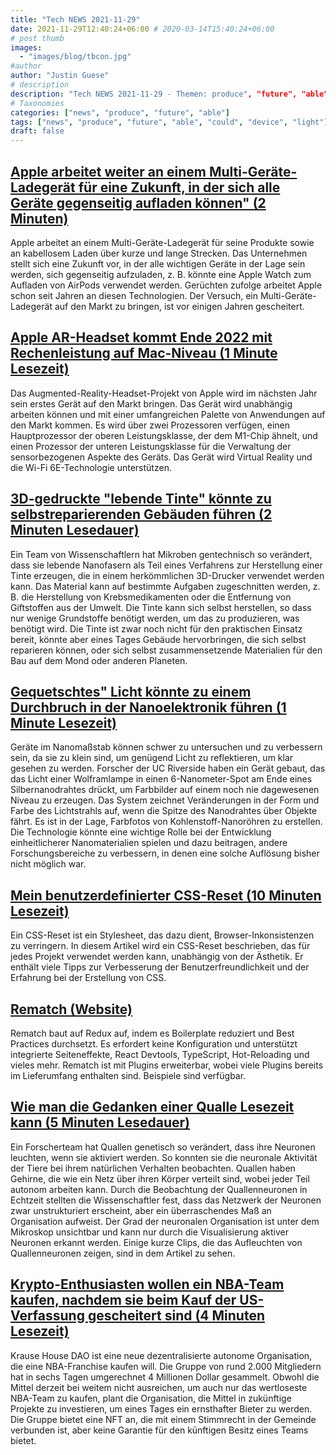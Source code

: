 ```yaml
---
title: "Tech NEWS 2021-11-29"
date: 2021-11-29T12:40:24+06:00 # 2020-03-14T15:40:24+06:00
# post thumb
images:
  - "images/blog/tbcon.jpg"
#author
author: "Justin Guese"
# description
description: "Tech NEWS 2021-11-29 - Themen: produce", "future", "able"
# Taxonomies
categories: ["news", "produce", "future", "able"]
tags: ["news", "produce", "future", "able", "could", "device", "light"]
draft: false
---
```


## [Apple arbeitet weiter an einem Multi-Geräte-Ladegerät für eine Zukunft, in der sich alle Geräte gegenseitig aufladen können" (2 Minuten)](https://9to5mac.com/2021/11/28/apple-multi-device-wireless-charger/)

 Apple arbeitet an einem Multi-Geräte-Ladegerät für seine Produkte sowie an kabellosem Laden über kurze und lange Strecken. Das Unternehmen stellt sich eine Zukunft vor, in der alle wichtigen Geräte in der Lage sein werden, sich gegenseitig aufzuladen, z. B. könnte eine Apple Watch zum Aufladen von AirPods verwendet werden. Gerüchten zufolge arbeitet Apple schon seit Jahren an diesen Technologien. Der Versuch, ein Multi-Geräte-Ladegerät auf den Markt zu bringen, ist vor einigen Jahren gescheitert.

## [Apple AR-Headset kommt Ende 2022 mit Rechenleistung auf Mac-Niveau (1 Minute Lesezeit)](https://www.macrumors.com/2021/11/25/kuo-apple-ar-headset-mac-level-computing/)

 Das Augmented-Reality-Headset-Projekt von Apple wird im nächsten Jahr sein erstes Gerät auf den Markt bringen. Das Gerät wird unabhängig arbeiten können und mit einer umfangreichen Palette von Anwendungen auf den Markt kommen. Es wird über zwei Prozessoren verfügen, einen Hauptprozessor der oberen Leistungsklasse, der dem M1-Chip ähnelt, und einen Prozessor der unteren Leistungsklasse für die Verwaltung der sensorbezogenen Aspekte des Geräts. Das Gerät wird Virtual Reality und die Wi-Fi 6E-Technologie unterstützen.

## [3D-gedruckte "lebende Tinte" könnte zu selbstreparierenden Gebäuden führen (2 Minuten Lesedauer)](https://www.engadget.com/living-ink-3d-printed-191010409.html)

 Ein Team von Wissenschaftlern hat Mikroben gentechnisch so verändert, dass sie lebende Nanofasern als Teil eines Verfahrens zur Herstellung einer Tinte erzeugen, die in einem herkömmlichen 3D-Drucker verwendet werden kann. Das Material kann auf bestimmte Aufgaben zugeschnitten werden, z. B. die Herstellung von Krebsmedikamenten oder die Entfernung von Giftstoffen aus der Umwelt. Die Tinte kann sich selbst herstellen, so dass nur wenige Grundstoffe benötigt werden, um das zu produzieren, was benötigt wird. Die Tinte ist zwar noch nicht für den praktischen Einsatz bereit, könnte aber eines Tages Gebäude hervorbringen, die sich selbst reparieren können, oder sich selbst zusammensetzende Materialien für den Bau auf dem Mond oder anderen Planeten.

## [Gequetschtes" Licht könnte zu einem Durchbruch in der Nanoelektronik führen (1 Minute Lesezeit)](https://www.engadget.com/magic-wand-squeezed-light-nanoelectronics-214429677.html?src=rss)

 Geräte im Nanomaßstab können schwer zu untersuchen und zu verbessern sein, da sie zu klein sind, um genügend Licht zu reflektieren, um klar gesehen zu werden. Forscher der UC Riverside haben ein Gerät gebaut, das das Licht einer Wolframlampe in einen 6-Nanometer-Spot am Ende eines Silbernanodrahtes drückt, um Farbbilder auf einem noch nie dagewesenen Niveau zu erzeugen. Das System zeichnet Veränderungen in der Form und Farbe des Lichtstrahls auf, wenn die Spitze des Nanodrahtes über Objekte fährt. Es ist in der Lage, Farbfotos von Kohlenstoff-Nanoröhren zu erstellen. Die Technologie könnte eine wichtige Rolle bei der Entwicklung einheitlicherer Nanomaterialien spielen und dazu beitragen, andere Forschungsbereiche zu verbessern, in denen eine solche Auflösung bisher nicht möglich war.

## [Mein benutzerdefinierter CSS-Reset (10 Minuten Lesezeit)](https://www.joshwcomeau.com/css/custom-css-reset/)

 Ein CSS-Reset ist ein Stylesheet, das dazu dient, Browser-Inkonsistenzen zu verringern. In diesem Artikel wird ein CSS-Reset beschrieben, das für jedes Projekt verwendet werden kann, unabhängig von der Ästhetik. Er enthält viele Tipps zur Verbesserung der Benutzerfreundlichkeit und der Erfahrung bei der Erstellung von CSS.

## [Rematch (Website)](https://bit.ly/2ZAEhaQ/1/0100017d6b629d5f-f2f0c524-8bfe-41a8-a561-55e0e22fd3d7-000000/0PH7v2W7GWG6_H2HbddhNtydYNHikzAkdhcgBXNsNo8=225)

 Rematch baut auf Redux auf, indem es Boilerplate reduziert und Best Practices durchsetzt. Es erfordert keine Konfiguration und unterstützt integrierte Seiteneffekte, React Devtools, TypeScript, Hot-Reloading und vieles mehr. Rematch ist mit Plugins erweiterbar, wobei viele Plugins bereits im Lieferumfang enthalten sind. Beispiele sind verfügbar.

## [Wie man die Gedanken einer Qualle Lesezeit kann (5 Minuten Lesedauer)](https://phys.org/news/2021-11-jellyfish-mind.html)

 Ein Forscherteam hat Quallen genetisch so verändert, dass ihre Neuronen leuchten, wenn sie aktiviert werden. So konnten sie die neuronale Aktivität der Tiere bei ihrem natürlichen Verhalten beobachten. Quallen haben Gehirne, die wie ein Netz über ihren Körper verteilt sind, wobei jeder Teil autonom arbeiten kann. Durch die Beobachtung der Quallenneuronen in Echtzeit stellten die Wissenschaftler fest, dass das Netzwerk der Neuronen zwar unstrukturiert erscheint, aber ein überraschendes Maß an Organisation aufweist. Der Grad der neuronalen Organisation ist unter dem Mikroskop unsichtbar und kann nur durch die Visualisierung aktiver Neuronen erkannt werden. Einige kurze Clips, die das Aufleuchten von Quallenneuronen zeigen, sind in dem Artikel zu sehen.

## [Krypto-Enthusiasten wollen ein NBA-Team kaufen, nachdem sie beim Kauf der US-Verfassung gescheitert sind (4 Minuten Lesezeit)](https://www.npr.org/2021/11/26/1059413217/crypto-enthusiasts-want-to-buy-an-nba-team-after-failing-to-purchase-us-constitu)

 Krause House DAO ist eine neue dezentralisierte autonome Organisation, die eine NBA-Franchise kaufen will. Die Gruppe von rund 2.000 Mitgliedern hat in sechs Tagen umgerechnet 4 Millionen Dollar gesammelt. Obwohl die Mittel derzeit bei weitem nicht ausreichen, um auch nur das wertloseste NBA-Team zu kaufen, plant die Organisation, die Mittel in zukünftige Projekte zu investieren, um eines Tages ein ernsthafter Bieter zu werden. Die Gruppe bietet eine NFT an, die mit einem Stimmrecht in der Gemeinde verbunden ist, aber keine Garantie für den künftigen Besitz eines Teams bietet.

